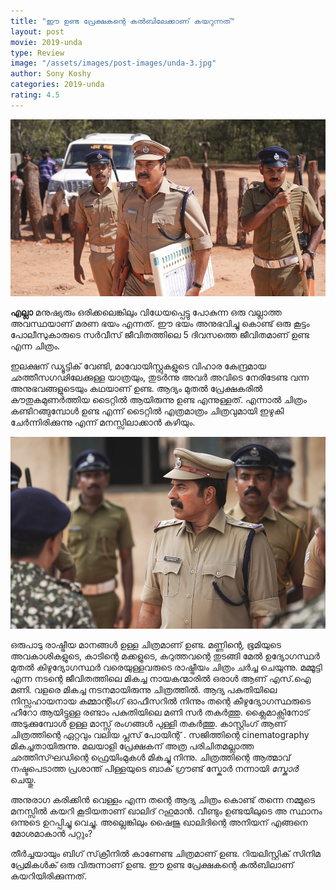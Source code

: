 ```yaml
---
title: "ഈ ഉണ്ട പ്രേക്ഷകന്റെ കൽബിലേക്കാണ് കയറുന്നത്"
layout: post
movie: 2019-unda
type: Review
image: "/assets/images/post-images/unda-3.jpg"
author: Sony Koshy
categories: 2019-unda
rating: 4.5
---
```

![Unda Malayalam Movie banner two](/assets/images/post-images/unda-4.jpg)

**എല്ലാ** മനുഷ്യരും ഒരിക്കലെങ്കിലും വിധേയപ്പെട്ടു പോകുന്ന ഒരു വല്ലാത്ത അവസ്ഥയാണ്  മരണ ഭയം എന്നത്. ഈ ഭയം അനുഭവിച്ചു കൊണ്ട് ഒരു കൂട്ടം പോലീസുകാരുടെ സർവീസ് ജീവിതത്തിലെ 5 ദിവസത്തെ ജീവിതമാണ് ഉണ്ട എന്ന ചിത്രം.

ഇലക്ഷന് ഡ്യൂട്ടിക് വേണ്ടി, മാവോയിസ്റ്റുകളുടെ വിഹാര കേന്ദ്രമായ ഛത്തീസഗഢിലേക്കുള്ള യാത്രയും, തുടർന്നു അവർ അവിടെ നേരിടേണ്ട വന്ന അനുഭവങ്ങളുടെയും കഥയാണ് ഉണ്ട. ആദ്യം മുതൽ പ്രേക്ഷകരിൽ കൗതുകമുണർത്തിയ ടൈറ്റിൽ ആയിരുന്നു ഉണ്ട എന്നുള്ളത്. എന്നാൽ ചിത്രം കണ്ടിറങ്ങുമ്പോൾ ഉണ്ട എന്ന് ടൈറ്റിൽ എത്രമാത്രം ചിത്രവുമായി ഇഴുകി ചേര്‍ന്നിരിക്കുന്നു എന്ന് മനസ്സിലാക്കാന്‍ കഴിയും.

![Unda Malayalam Movie banner one](/assets/images/post-images/unda-3.jpg)

ഒരുപാടു രാഷ്ട്രീയ മാനങ്ങൾ ഉള്ള ചിത്രമാണ് ഉണ്ട. മണ്ണിന്റെ, ഭൂമിയുടെ അവകാശികളുടെ, കാടിന്റെ മക്കളുടെ, കറുത്തവന്റെ തുടങ്ങി മേൽ ഉദ്യോഗസ്ഥർ മുതൽ കിഴുദ്യോഗസ്ഥർ വരെയുള്ളവരുടെ രാഷ്ട്രീയം ചിത്രം ചർച്ച ചെയുന്നു. മമ്മൂട്ടി എന്ന നടന്റെ ജീവിതത്തിലെ മികച്ച നായകന്മാരിൽ ഒരാൾ ആണ് എസ്.ഐ മണി. വളരെ മികച്ച നടനമായിരുന്നു ചിത്രത്തിൽ. ആദ്യ പകുതിയിലെ നിസ്സഹായനായ കമ്മാന്റിംഗ് ഓഫീസറില്‍ നിന്നും തന്റെ കീഴുദ്യോഗസ്ഥരുടെ ഹീറോ ആയിട്ടുള്ള രണ്ടാം പകുതിയിലെ മണി സർ തകർത്തു. ക്ലൈമാക്സിനോട് അടുക്കുമ്പോൾ ഉള്ള മാസ്സ് രംഗങ്ങൾ പുള്ളി തകർത്തു. കാസ്റ്റിംഗ് ആണ് ചിത്രത്തിന്റെ ഏറ്റവും വലിയ പ്ലസ് പോയിന്റ് . സജിത്തിന്റെ cinematography മികച്ചതായിരുന്നു. മലയാളി പ്രേക്ഷകന് അത്ര പരിചിതമല്ലാത്ത ഛത്തിസ്ഘഡിന്റെ ഫ്രെയിംമുകൾ മികച്ചു നിന്നു. ചിത്രത്തിന്റെ ആത്മാവ് നഷ്ടപെടാത്ത പ്രശാന്ത് പിള്ളയുടെ ബാക് ഗ്രൗണ്ട് സ്കോർ നന്നായി *സ്കോർ* ചെയ്തു. 

അനുരാഗ കരിക്കിൻ വെള്ളം എന്ന തന്റെ ആദ്യ ചിത്രം കൊണ്ട് തന്നെ നമ്മുടെ മനസ്സിൽ കയറി കൂടിയതാണ് ഖാലിദ് റഹുമാൻ. വീണ്ടും ഉണ്ടയിലുടെ അ സ്ഥാനം ഒന്നുടെ ഉറപ്പിച്ചു വെച്ചു. അല്ലെങ്കിലും ഷൈജു ഖാലിദിന്റെ അനിയന് എങ്ങനെ മോശമാകാന്‍ പറ്റും?

തീർച്ചയായും ബിഗ് സ്‌ക്രീനിൽ കാണേണ്ട ചിത്രമാണ് ഉണ്ട. റിയലിസ്റ്റിക് സിനിമ പ്രേമികൾക് ഒരു വിരുന്നാണ് ഉണ്ട. ഈ ഉണ്ട പ്രേക്ഷകന്റെ കൽബിലാണ് കയറിയിരിക്കുന്നത്.
